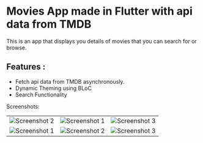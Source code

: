 # Movies App made in Flutter with api data from TMDB 
 This is an app that displays you details of movies that you can search for or browse.<br>
## Features :
<ul>
<li>Fetch api data from TMDB asynchronously.</li>
<li>Dynamic Theming using BLoC</li>
<li>Search Functionality</li>

</ul>
Screenshots:<br>
<table style={border:"none"}><tr>
<td><img src="https://user-images.githubusercontent.com/29589003/58170605-93aba280-7cb3-11e9-8733-dff46d1e86c7.png" alt="Screenshot 2"/></td>
<td><img src="https://user-images.githubusercontent.com/29589003/58170608-93aba280-7cb3-11e9-933f-395501d7a5a0.png" alt="Screenshot 1"/></td>
<td><img src="https://user-images.githubusercontent.com/29589003/58170610-94443900-7cb3-11e9-946f-79587eaa1043.png" alt="Screenshot 3"/></td>

</tr>
<tr>
<td><img src="https://user-images.githubusercontent.com/29589003/58170611-94443900-7cb3-11e9-8f01-ce5fe83bb93e.png" alt="Screenshot 1"/></td>

<td><img src="https://user-images.githubusercontent.com/29589003/58170612-94dccf80-7cb3-11e9-8955-ce6bba8b36dd.png" alt="Screenshot 2"/></td>
<td><img src="https://user-images.githubusercontent.com/29589003/58170613-94dccf80-7cb3-11e9-9182-a08922ae7139.png" alt="Screenshot 3"/></td>



</tr>

</table>
